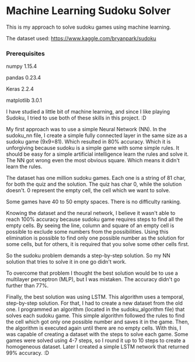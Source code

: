 # Machine Learning Sudoku Solver



This is my approach to solve sudoku games using machine learning.



The dataset used: https://www.kaggle.com/bryanpark/sudoku



### Prerequisites

numpy        1.15.4

pandas        0.23.4

Keras        2.2.4

matplotlib    3.0.1



I have studied a little bit of machine learning, and since I like playing Sudoku, I tried to use both of these skills in this project. :D



My first approach was to use a simple Neural Network (NN). In the sudoku_nn file, I create a simple fully connected layer in the same size as a sudoku game (9x9=81). 
Which resulted in 80% accuracy. 
Which it is unforgiving because sudoku is a simple game with some simple rules. It should be easy for a simple artificial intelligence learn the rules and solve it. 
The NN got wrong even the most obvious square. Which means it didn't learn the rules.



The dataset has one million sudoku games. Each one is a string of 81 char, for both the quiz and the solution. The quiz has char 0, while the solution doesn't. 0 represent the empty cell, the cell which we want to solve.

Some games have 40 to 50 empty spaces. There is no difficulty ranking.



Knowing the dataset and the neural network, I believe it wasn't able to reach 100% accuracy because sudoku game requires steps to find all the empty cells. 
By seeing the line, column and square of an empty cell is possible to exclude some numbers from the possibilities. Using this elimination is possible to find only one possible number as the solution for some cells, but for others, it is required that you solve some other cells first.

So the sudoku problem demands a step-by-step solution. So my NN solution that tries to solve it in one go didn't work.



To overcome that problem I thought the best solution would be to use a multilayer perceptron (MLP), but I was mistaken. The accuracy didn't go further than 77%.



Finally, the best solution was using LSTM. This algorithm uses a temporal, step-by-step solution. 
For that, I had to create a new dataset from the old one. I programmed an algorithm (located in the sudoku_algorithm file) that solves each sudoku game. This simple algorithm followed the rules to find the cell which got only one possible number and saves it in the game. Then, the algorithm is executed again until there are no empty cells. With this, I was capable of creating a dataset with the steps to solve each game. Some games were solved using 4-7 steps, so I round it up to 10 steps to create a homogeneous dataset. 
Later I created a simple LSTM network that returned 99% accuracy. :D